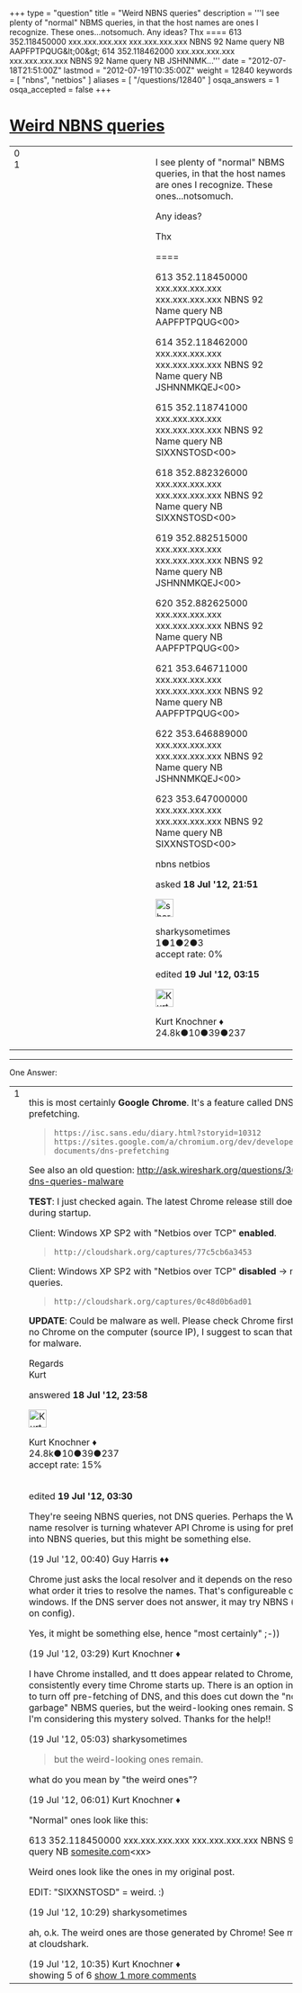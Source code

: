 +++
type = "question"
title = "Weird NBNS queries"
description = '''I see plenty of &quot;normal&quot; NBMS queries, in that the host names are ones I recognize. These ones...notsomuch. Any ideas? Thx ==== 613 352.118450000 xxx.xxx.xxx.xxx xxx.xxx.xxx.xxx NBNS 92 Name query NB AAPFPTPQUG&amp;lt;00&amp;gt; 614 352.118462000 xxx.xxx.xxx.xxx xxx.xxx.xxx.xxx NBNS 92 Name query NB JSHNNMK...'''
date = "2012-07-18T21:51:00Z"
lastmod = "2012-07-19T10:35:00Z"
weight = 12840
keywords = [ "nbns", "netbios" ]
aliases = [ "/questions/12840" ]
osqa_answers = 1
osqa_accepted = false
+++

<div class="headNormal">

# [Weird NBNS queries](/questions/12840/weird-nbns-queries)

</div>

<div id="main-body">

<div id="askform">

<table id="question-table" style="width:100%;"><colgroup><col style="width: 50%" /><col style="width: 50%" /></colgroup><tbody><tr class="odd"><td style="width: 30px; vertical-align: top"><div class="vote-buttons"><span id="post-12840-upvote" class="ajax-command post-vote up" rel="nofollow" title="I like this post (click again to cancel)"> </span><div id="post-12840-score" class="post-score" title="current number of votes">0</div><span id="post-12840-downvote" class="ajax-command post-vote down" rel="nofollow" title="I dont like this post (click again to cancel)"> </span> <span id="favorite-mark" class="ajax-command favorite-mark" rel="nofollow" title="mark/unmark this question as favorite (click again to cancel)"> </span><div id="favorite-count" class="favorite-count">1</div></div></td><td><div id="item-right"><div class="question-body"><p>I see plenty of "normal" NBMS queries, in that the host names are ones I recognize. These ones...notsomuch.</p><p>Any ideas?</p><p>Thx</p><p>====</p><p>613 352.118450000 xxx.xxx.xxx.xxx xxx.xxx.xxx.xxx NBNS 92 Name query NB AAPFPTPQUG&lt;00&gt;</p><p>614 352.118462000 xxx.xxx.xxx.xxx xxx.xxx.xxx.xxx NBNS 92 Name query NB JSHNNMKQEJ&lt;00&gt;</p><p>615 352.118741000 xxx.xxx.xxx.xxx xxx.xxx.xxx.xxx NBNS 92 Name query NB SIXXNSTOSD&lt;00&gt;</p><p>618 352.882326000 xxx.xxx.xxx.xxx xxx.xxx.xxx.xxx NBNS 92 Name query NB SIXXNSTOSD&lt;00&gt;</p><p>619 352.882515000 xxx.xxx.xxx.xxx xxx.xxx.xxx.xxx NBNS 92 Name query NB JSHNNMKQEJ&lt;00&gt;</p><p>620 352.882625000 xxx.xxx.xxx.xxx xxx.xxx.xxx.xxx NBNS 92 Name query NB AAPFPTPQUG&lt;00&gt;</p><p>621 353.646711000 xxx.xxx.xxx.xxx xxx.xxx.xxx.xxx NBNS 92 Name query NB AAPFPTPQUG&lt;00&gt;</p><p>622 353.646889000 xxx.xxx.xxx.xxx xxx.xxx.xxx.xxx NBNS 92 Name query NB JSHNNMKQEJ&lt;00&gt;</p><p>623 353.647000000 xxx.xxx.xxx.xxx xxx.xxx.xxx.xxx NBNS 92 Name query NB SIXXNSTOSD&lt;00&gt;</p></div><div id="question-tags" class="tags-container tags"><span class="post-tag tag-link-nbns" rel="tag" title="see questions tagged &#39;nbns&#39;">nbns</span> <span class="post-tag tag-link-netbios" rel="tag" title="see questions tagged &#39;netbios&#39;">netbios</span></div><div id="question-controls" class="post-controls"></div><div class="post-update-info-container"><div class="post-update-info post-update-info-user"><p>asked <strong>18 Jul '12, 21:51</strong></p><img src="https://secure.gravatar.com/avatar/3307de485d1c6d2d59a65f4183511a9b?s=32&amp;d=identicon&amp;r=g" class="gravatar" width="32" height="32" alt="sharkysometimes&#39;s gravatar image" /><p><span>sharkysometimes</span><br />
<span class="score" title="1 reputation points">1</span><span title="1 badges"><span class="badge1">●</span><span class="badgecount">1</span></span><span title="2 badges"><span class="silver">●</span><span class="badgecount">2</span></span><span title="3 badges"><span class="bronze">●</span><span class="badgecount">3</span></span><br />
<span class="accept_rate" title="Rate of the user&#39;s accepted answers">accept rate:</span> <span title="sharkysometimes has no accepted answers">0%</span></p></div><div class="post-update-info post-update-info-edited"><p><span> edited <strong>19 Jul '12, 03:15</strong> </span></p><img src="https://secure.gravatar.com/avatar/23b7bf5b13bc2c98b2e8aa9869ca5d75?s=32&amp;d=identicon&amp;r=g" class="gravatar" width="32" height="32" alt="Kurt%20Knochner&#39;s gravatar image" /><p><span>Kurt Knochner ♦</span><br />
<span class="score" title="24767 reputation points"><span>24.8k</span></span><span title="10 badges"><span class="badge1">●</span><span class="badgecount">10</span></span><span title="39 badges"><span class="silver">●</span><span class="badgecount">39</span></span><span title="237 badges"><span class="bronze">●</span><span class="badgecount">237</span></span></p></div></div><div id="comments-container-12840" class="comments-container"></div><div id="comment-tools-12840" class="comment-tools"></div><div class="clear"></div><div id="comment-12840-form-container" class="comment-form-container"></div><div class="clear"></div></div></td></tr></tbody></table>

------------------------------------------------------------------------

<div class="tabBar">

<span id="sort-top"></span>

<div class="headQuestions">

One Answer:

</div>

</div>

<span id="12841"></span>

<div id="answer-container-12841" class="answer">

<table style="width:100%;"><colgroup><col style="width: 50%" /><col style="width: 50%" /></colgroup><tbody><tr class="odd"><td style="width: 30px; vertical-align: top"><div class="vote-buttons"><span id="post-12841-upvote" class="ajax-command post-vote up" rel="nofollow" title="I like this post (click again to cancel)"> </span><div id="post-12841-score" class="post-score" title="current number of votes">1</div><span id="post-12841-downvote" class="ajax-command post-vote down" rel="nofollow" title="I dont like this post (click again to cancel)"> </span></div></td><td><div class="item-right"><div class="answer-body"><p>this is most certainly <strong>Google Chrome</strong>. It's a feature called DNS prefetching.</p><blockquote><p><code>https://isc.sans.edu/diary.html?storyid=10312</code><br />
<code>https://sites.google.com/a/chromium.org/dev/developers/design-documents/dns-prefetching</code><br />
</p></blockquote><p>See also an old question: <a href="http://ask.wireshark.org/questions/3697/odd-dns-queries-malware">http://ask.wireshark.org/questions/3697/odd-dns-queries-malware</a></p><p><strong>TEST</strong>: I just checked again. The latest Chrome release still does that during startup.</p><p>Client: Windows XP SP2 with "Netbios over TCP" <strong>enabled</strong>.</p><blockquote><p><code>http://cloudshark.org/captures/77c5cb6a3453</code><br />
</p></blockquote><p>Client: Windows XP SP2 with "Netbios over TCP" <strong>disabled</strong> -&gt; no NBNS queries.</p><blockquote><p><code>http://cloudshark.org/captures/0c48d0b6ad01</code></p></blockquote><p><strong>UPDATE</strong>: Could be malware as well. Please check Chrome first. If there is no Chrome on the computer (source IP), I suggest to scan that machine for malware.</p><p>Regards<br />
Kurt</p></div><div class="answer-controls post-controls"></div><div class="post-update-info-container"><div class="post-update-info post-update-info-user"><p>answered <strong>18 Jul '12, 23:58</strong></p><img src="https://secure.gravatar.com/avatar/23b7bf5b13bc2c98b2e8aa9869ca5d75?s=32&amp;d=identicon&amp;r=g" class="gravatar" width="32" height="32" alt="Kurt%20Knochner&#39;s gravatar image" /><p><span>Kurt Knochner ♦</span><br />
<span class="score" title="24767 reputation points"><span>24.8k</span></span><span title="10 badges"><span class="badge1">●</span><span class="badgecount">10</span></span><span title="39 badges"><span class="silver">●</span><span class="badgecount">39</span></span><span title="237 badges"><span class="bronze">●</span><span class="badgecount">237</span></span><br />
<span class="accept_rate" title="Rate of the user&#39;s accepted answers">accept rate:</span> <span title="Kurt Knochner has 344 accepted answers">15%</span> </br></br></p></div><div class="post-update-info post-update-info-edited"><p><span> edited <strong>19 Jul '12, 03:30</strong> </span></p></div></div><div id="comments-container-12841" class="comments-container"><span id="12842"></span><div id="comment-12842" class="comment"><div id="post-12842-score" class="comment-score"></div><div class="comment-text"><p>They're seeing NBNS queries, not DNS queries. Perhaps the Windows name resolver is turning whatever API Chrome is using for prefetching into NBNS queries, but this might be something else.</p></div><div id="comment-12842-info" class="comment-info"><span class="comment-age">(19 Jul '12, 00:40)</span> <span class="comment-user userinfo">Guy Harris ♦♦</span></div></div><span id="12850"></span><div id="comment-12850" class="comment"><div id="post-12850-score" class="comment-score"></div><div class="comment-text"><p>Chrome just asks the local resolver and it depends on the resolver in what order it tries to resolve the names. That's configureable on windows. If the DNS server does not answer, it may try NBNS (depends on config).</p><p>Yes, it might be something else, hence "most certainly" ;-))</p></div><div id="comment-12850-info" class="comment-info"><span class="comment-age">(19 Jul '12, 03:29)</span> <span class="comment-user userinfo">Kurt Knochner ♦</span></div></div><span id="12853"></span><div id="comment-12853" class="comment"><div id="post-12853-score" class="comment-score"></div><div class="comment-text"><p>I have Chrome installed, and tt does appear related to Chrome, as I see it consistently every time Chrome starts up. There is an option in Chrome to turn off pre-fetching of DNS, and this does cut down the "non-garbage" NBMS queries, but the weird-looking ones remain. So for now, I'm considering this mystery solved. Thanks for the help!!</p></div><div id="comment-12853-info" class="comment-info"><span class="comment-age">(19 Jul '12, 05:03)</span> <span class="comment-user userinfo">sharkysometimes</span></div></div><span id="12856"></span><div id="comment-12856" class="comment"><div id="post-12856-score" class="comment-score"></div><div class="comment-text"><blockquote><p>but the weird-looking ones remain.</p></blockquote><p>what do you mean by "the weird ones"?</p></div><div id="comment-12856-info" class="comment-info"><span class="comment-age">(19 Jul '12, 06:01)</span> <span class="comment-user userinfo">Kurt Knochner ♦</span></div></div><span id="12864"></span><div id="comment-12864" class="comment"><div id="post-12864-score" class="comment-score"></div><div class="comment-text"><p>"Normal" ones look like this:</p><p>613 352.118450000 xxx.xxx.xxx.xxx xxx.xxx.xxx.xxx NBNS 92 Name query NB <a href="http://somesite.com">somesite.com</a>&lt;xx&gt;</p><p>Weird ones look like the ones in my original post.</p><p>EDIT: "SIXXNSTOSD" = weird. :)</p></div><div id="comment-12864-info" class="comment-info"><span class="comment-age">(19 Jul '12, 10:29)</span> <span class="comment-user userinfo">sharkysometimes</span></div></div><span id="12866"></span><div id="comment-12866" class="comment not_top_scorer"><div id="post-12866-score" class="comment-score"></div><div class="comment-text"><p>ah, o.k. The weird ones are those generated by Chrome! See my samples at cloudshark.</p></div><div id="comment-12866-info" class="comment-info"><span class="comment-age">(19 Jul '12, 10:35)</span> <span class="comment-user userinfo">Kurt Knochner ♦</span></div></div></div><div id="comment-tools-12841" class="comment-tools"><span class="comments-showing"> showing 5 of 6 </span> <a href="#" class="show-all-comments-link">show 1 more comments</a></div><div class="clear"></div><div id="comment-12841-form-container" class="comment-form-container"></div><div class="clear"></div></div></td></tr></tbody></table>

</div>

<div class="paginator-container-left">

</div>

</div>

</div>

